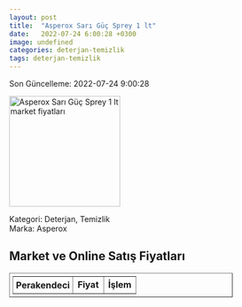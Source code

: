 ```yaml
---
layout: post
title:  "Asperox Sarı Güç Sprey 1 lt"
date:   2022-07-24 6:00:28 +0300
image: undefined
categories: deterjan-temizlik
tags: deterjan-temizlik
---
```


Son Güncelleme: 2022-07-24 9:00:28

<img src="undefined" width="200" alt="Asperox Sarı Güç Sprey 1 lt market fiyatları" />

Kategori: Deterjan, Temizlik
<br />
Marka: Asperox

<h2>Market ve Online Satış Fiyatları</h2>

<table border="1" style="padding: 5px;width:80%;">
  <tr>
    <td style="padding: 5px;"><strong>Perakendeci</strong></td>
    <td><strong>Fiyat</strong></td>
    <td><strong>İşlem</strong></td>
  </tr>
  
</table>
